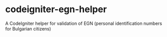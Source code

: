 # codeigniter-egn-helper
A CodeIgniter helper for validation of EGN (personal identification numbers for Bulgarian citizens)
